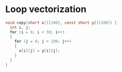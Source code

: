# Loop vectorization

```C
void copy(short x[][100], const short y[][100]) {
  int i, j;
  for (i = 0; i < 30; i++) 
  {
    for (j = 0; j < 100; j++) 
    {
      x[i][j] = y[i][j];
    }
  }
}
```
